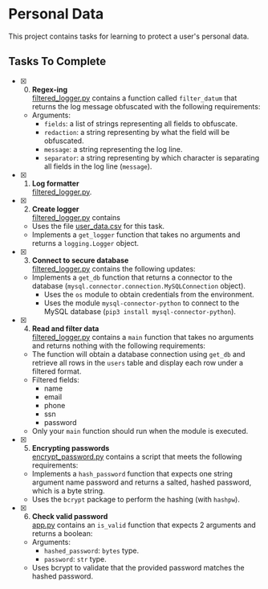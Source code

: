 # Personal Data

This project contains tasks for learning to protect a user's personal data.

## Tasks To Complete

+ [x] 0. **Regex-ing**<br/>[filtered_logger.py](filtered_logger.py) contains a function called `filter_datum` that returns the log message obfuscated with the following requirements:
  + Arguments:
    + `fields`: a list of strings representing all fields to obfuscate.
    + `redaction`: a string representing by what the field will be obfuscated.
    + `message`: a string representing the log line.
    + `separator`: a string representing by which character is separating all fields in the log line (`message`).

+ [x] 1. **Log formatter**<br/>[filtered_logger.py](filtered_logger.py).

+ [x] 2. **Create logger**<br/>[filtered_logger.py](filtered_logger.py) contains
  + Uses the file  [user_data.csv](user_data.csv) for this task.
  + Implements a `get_logger` function that takes no arguments and returns a `logging.Logger` object.

+ [x] 3. **Connect to secure database**<br/>[filtered_logger.py](filtered_logger.py) contains the following updates:
  + Implements a `get_db` function that returns a connector to the database (`mysql.connector.connection.MySQLConnection` object).
    + Uses the `os` module to obtain credentials from the environment.
    + Uses the module `mysql-connector-python` to connect to the MySQL database (`pip3 install mysql-connector-python`).

+ [x] 4. **Read and filter data**<br/>[filtered_logger.py](filtered_logger.py) contains a `main` function that takes no arguments and returns nothing with the following requirements:
  + The function will obtain a database connection using `get_db` and retrieve all rows in the `users` table and display each row under a filtered format.
  + Filtered fields:
    + name
    + email
    + phone
    + ssn
    + password
  + Only your `main` function should run when the module is executed.

+ [x] 5. **Encrypting passwords**<br/>[encrypt_password.py](encrypt_password.py) contains a script that meets the following requirements:
  + Implements a `hash_password` function that expects one string argument name password and returns a salted, hashed password, which is a byte string.
  + Uses the `bcrypt` package to perform the hashing (with `hashpw`).

+ [x] 6. **Check valid password**<br/>[app.py](app.py) contains an `is_valid` function that expects 2 arguments and returns a boolean:
  + Arguments:
    + `hashed_password`: `bytes` type.
    + `password`: `str` type.
  + Uses bcrypt to validate that the provided password matches the hashed password.
